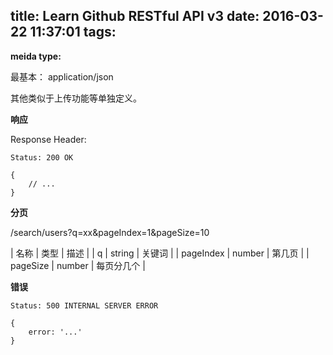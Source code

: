 title: Learn Github RESTful API v3
date: 2016-03-22 11:37:01
tags:
---

**meida type:**

最基本：
    application/json

其他类似于上传功能等单独定义。

**响应**

Response Header:

```
Status: 200 OK

{
    // ...
}
```

**分页**

/search/users?q=xx&pageIndex=1&pageSize=10

| 名称 | 类型 | 描述 |
| q | string | 关键词 |
| pageIndex | number | 第几页 |
| pageSize | number | 每页分几个 |

**错误**

```
Status: 500 INTERNAL SERVER ERROR

{
    error: '...'
}
```


